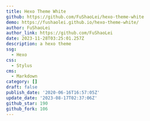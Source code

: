```yaml
---
title: Hexo Theme White
github: https://github.com/FuShaoLei/hexo-theme-white
demo: https://fushaolei.github.io/hexo-theme-white/
author: FuShaoLei
author_link: https://github.com/FuShaoLei
date: 2023-11-28T03:25:01.257Z
description: a hexo theme
ssg:
  - Hexo
css:
  - Stylus
cms:
  - Markdown
category: []
draft: false
publish_date: '2020-06-16T16:57:05Z'
update_date: '2023-08-17T02:37:06Z'
github_star: 190
github_fork: 106
---
```

